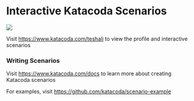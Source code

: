# Interactive Katacoda Scenarios

[![](http://shields.katacoda.com/katacoda/teshali/count.svg)](https://www.katacoda.com/teshali "Get your profile on Katacoda.com")

Visit https://www.katacoda.com/teshali to view the profile and interactive scenarios

### Writing Scenarios
Visit https://www.katacoda.com/docs to learn more about creating Katacoda scenarios

For examples, visit https://github.com/katacoda/scenario-example
